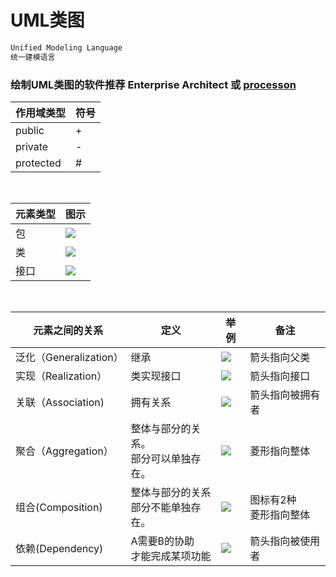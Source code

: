 # UML类图
```xml
Unified Modeling Language
统一建模语言
```

### 绘制UML类图的软件推荐 Enterprise Architect 或 [processon](https://www.processon.com/)

作用域类型 |符号
-|-
public| +
private| -
protected| #

<br>

元素类型| 图示
-|-
包|![](https://gitee.com/hnyer/filesOfGitbook/raw/master/files/201804110945_osChina_包.png)
类|![](https://gitee.com/hnyer/filesOfGitbook/raw/master/files/201804110939_osChina_类.png)
接口|![](https://gitee.com/hnyer/filesOfGitbook/raw/master/files/201804110939_osChina_接口.png)

<br>

元素之间的关系 | 定义 | 举例 |  备注
-|-|-|-
泛化（Generalization）|继承|![](https://gitee.com/hnyer/filesOfGitbook/raw/master/files/201804111002_osChina_泛化.png)|箭头指向父类
实现（Realization）|类实现接口|![](https://gitee.com/hnyer/filesOfGitbook/raw/master/files/201804110954_osChina_实现.png) |箭头指向接口
关联（Association)|拥有关系|![](https://gitee.com/hnyer/filesOfGitbook/raw/master/files/201804111008_osChina_关联.png)|箭头指向被拥有者
聚合（Aggregation）|整体与部分的关系。<br>部分可以单独存在。|![](https://gitee.com/hnyer/filesOfGitbook/raw/master/files/201804111151_osChina_聚合.png)|菱形指向整体
组合(Composition)|整体与部分的关系<br> 部分不能单独存在。|![](https://gitee.com/hnyer/filesOfGitbook/raw/master/files/201804111035_osChina_组合.png)|图标有2种<br>菱形指向整体
依赖(Dependency)|A需要B的协助<br>才能完成某项功能|![](https://gitee.com/hnyer/filesOfGitbook/raw/master/files/201804111044_osChina_依赖.png)|箭头指向被使用者
